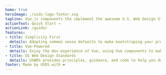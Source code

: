 ```yaml
---
home: true
heroImage: ./usds-logo-footer.svg
tagline: Vue.js components the implement the awesome U.S. Web Design Standards.
actionText: Quick Start →
actionLink: /guide/
features:
- title: Simplicity First
  details: Adopting common sense defaults to make bootstraping your project using the U.S. Web Design Standards nice and simple!
- title: Vue-Powered
  details: Enjoy the dev experience of Vue, using Vue components to make your life easier and build super fast websites.
- title: US Web Design Standards
  details: USWDS provides principles, guidance, and code to help you design and build accessible, mobile-friendly government websites and digital services.
footer: Made by USDS with ❤️
---
```

